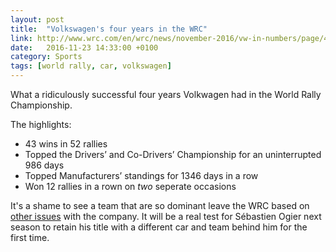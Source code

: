 ```yaml
---
layout: post
title:  "Volkswagen's four years in the WRC"
link: http://www.wrc.com/en/wrc/news/november-2016/vw-in-numbers/page/4105--12-12-.html
date:   2016-11-23 14:33:00 +0100
category: Sports
tags: [world rally, car, volkswagen]
---
```


What a ridiculously successful four years Volkwagen had in the World Rally Championship. 

The highlights:

* 43 wins in 52 rallies
* Topped the Drivers’ and Co-Drivers’ Championship for an uninterrupted 986 days
* Topped Manufacturers’ standings for 1346 days in a row
* Won 12 rallies in a rown on *two* seperate occasions

It's a shame to see a team that are so dominant leave the WRC based on [other issues][scandal] with the company. It will be a real test for Sébastien Ogier next season to retain his title with a different car and team behind him for the first time.

[scandal]:https://en.wikipedia.org/wiki/Volkswagen_emissions_scandal
